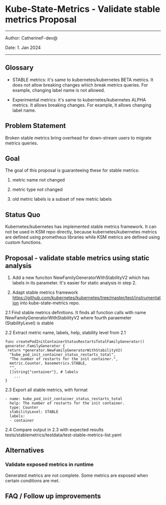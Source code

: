 # Kube-State-Metrics - Validate stable metrics Proposal

---

Author: CatherineF-dev@

Date: 1. Jan 2024

---

## Glossary

* STABLE metrics: it's same to kubernetes/kubernetes BETA metrics. It does
 not allow breaking changes which break metrics queries. For example, changing
 label name is not allowed.

* Experimental metrics: it's same to kubernetes/kubernetes ALPHA metrics. It
allows breaking changes. For example, it allows changing label name.

## Problem Statement

Broken stable metrics bring overhead for down-stream users to migrate metrics
queries.

## Goal

The goal of this proposal is guaranteeing these for stable metrics:

1. metric name not changed

2. metric type not changed

3. old metric labels is a subset of new metric labels

## Status Quo

Kubernetes/kubernetes has implemented stable metrics framework. It can not be
used in KSM repo directly, because kubernetes/kubernetes metrics are defined
using prometheus libraries while KSM metrics are defined using custom functions.

## Proposal - validate stable metrics using static analysis

1. Add a new funciton NewFamilyGeneratorWithStabilityV2 which has labels in its
 parameter. It's easier for static analysis in step 2.

2. Adapt stable metrics framework <https://github.com/kubernetes/kubernetes/tree/master/test/instrumentation>
into kube-state-metrics repo.

2.1 Find stable metrics definitions. It finds all function calls with name NewFamilyGeneratorWithStabilityV2 where fourth paraemeter (StabilityLevel) is  stable

2.2 Extract metric name, labels, help, stability level from 2.1

```
func createPodInitContainerStatusRestartsTotalFamilyGenerator() generator.FamilyGenerator {
 return *generator.NewFamilyGeneratorWithStabilityV2(
  "kube_pod_init_container_status_restarts_total",
  "The number of restarts for the init container.",
  metric.Counter, basemetrics.STABLE,
  "",
  []string{"container"}, # labels
    ...
}
```

2.3 Export all stable metrics, with format

```
- name: kube_pod_init_container_status_restarts_total
  help: The number of restarts for the init container.
  type: Counter
  stabilityLevel: STABLE
  labels:
  - container
```

2.4 Compare output in 2.3 with expected results tests/stablemetrics/testdata/test-stable-metrics-list.yaml

## Alternatives

### Validate exposed metrics in runtime

Generated metrics are not complete. Some metrics are exposed when certain conditions
are met.

## FAQ / Follow up improvements
